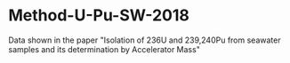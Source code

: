 # Method-U-Pu-SW-2018
Data shown in the paper "Isolation of 236U and 239,240Pu from seawater samples and its determination by Accelerator Mass"
